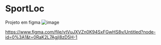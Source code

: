 # SportLoc

Projeto em figma 
![image](https://user-images.githubusercontent.com/72565943/233482794-3d5d9338-f983-4979-afe4-05441114b774.png)

https://www.figma.com/file/vtVuJXVZn0K94SxFGwHS8v/Untitled?node-id=0%3A1&t=0RaK2L7Agjl8zD5H-1
